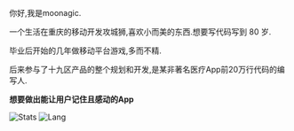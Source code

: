 你好,我是moonagic.

一个生活在重庆的移动开发攻城狮,喜欢小而美的东西.想要写代码写到 80 岁.

毕业后开始的几年做移动平台游戏,多而不精.

后来参与了十九区产品的整个规划和开发,是某非著名医疗App前20万行代码的编写人.

**想要做出能让用户记住且感动的App**


![Stats](https://github-readme-stats.vercel.app/api?username=moonagic&show_icons=false&icon_color=0366d6&text_color=24292e&bg_color=eeeeee&hide_title=true)
![Lang](https://github-readme-stats.vercel.app/api/top-langs/?username=moonagic&hide=ipynb,html,javascrypt&layout=compact)

